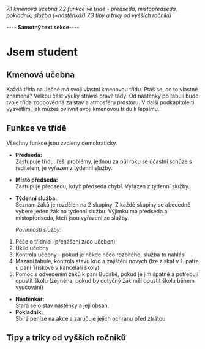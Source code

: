 *7.1 kmenová učebna*
*7.2 funkce ve třídě - předseda, místopředseda, pokladník, služba (+nástěnkář)*
*7.3 tipy a triky od vyšších ročníků*

**---- Samotný text sekce----**

# Jsem student


## Kmenová učebna
Každá třída na Ječné má svoji vlastní kmenovou třídu. Ptáš se, co to vlastně znamená? Velkou část výuky strávíš právě tady. Od nástěnky po tabuli bude tvoje třída zodpovědná za stav a atmosféru prostoru. V další podkapitole ti vysvětlím, jak můžeš ovlivnit svoji kmenovou třídu k lepšímu.
## Funkce ve třídě
Všechny funkce jsou zvoleny demokraticky.
* **Předseda:** <br/> 
Zastupuje třídu, řeší problémy, jednou za půl roku se účastní schůze s ředitelem, je vyřazen z týdenní služby.
* **Místo předseda:** <br/> 
Zastupuje předsedu, když předseda chybí. Vyřazen z týdenní služby.
* **Týdenní služba:** <br/> 
Seznam žáků je rozdělen na 2 skupiny. Z každé skupiny se abecedně vybere jeden žák na týdenní službu. Výjimku má předseda a místopředseda, kteří jsou vyřazeni ze služby.

   *Povinnosti služby:* 
1. Péče o třídnici (přenášení z/do učeben)
2. Úklid učebny 
3. Kontrola učebny - pokud je někde něco rozbitého, služba to nahlásí 
4. Mazání tabule, kontrola stavu kříd a zajištění nových (lze získat v 1. patře u paní Třískové v kanceláři školy)
5. Pomoc s odvedením žáků k paní Budské, pokud je jim špatně a potřebují opustit školu (zejména, pokud by dotyčný žák měl opustit školu během vyučování)
* **Nástěnkář:** <br/> 
Stará se o stav nástěnky a její obsah. 
* **Pokladník:** <br/> 
Sbírá peníze na akce a zaručuje jejich ochranu před ztrátou.
## Tipy a triky od vyšších ročníků